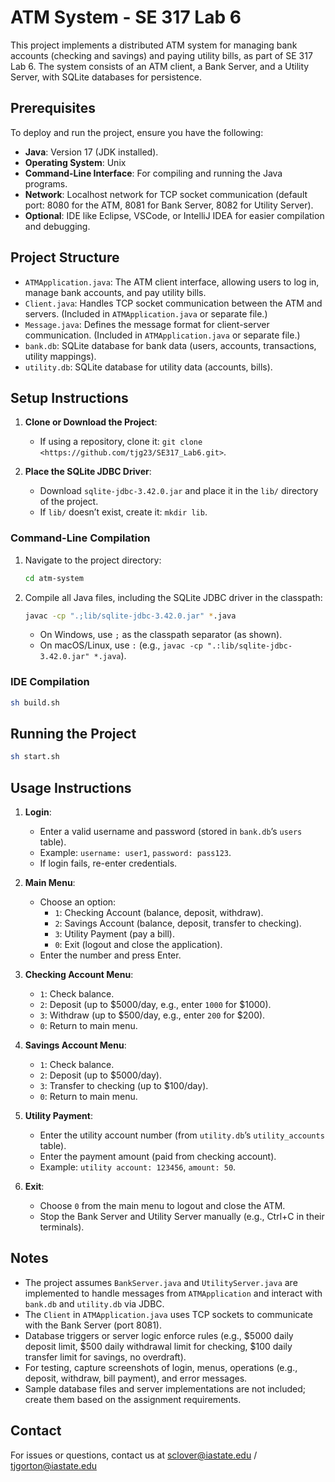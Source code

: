 # ATM System - SE 317 Lab 6

This project implements a distributed ATM system for managing bank accounts (checking and savings) and paying utility bills, as part of SE 317 Lab 6. The system consists of an ATM client, a Bank Server, and a Utility Server, with SQLite databases for persistence.

## Prerequisites

To deploy and run the project, ensure you have the following:

- **Java**: Version 17 (JDK installed).
- **Operating System**: Unix
- **Command-Line Interface**: For compiling and running the Java programs.
- **Network**: Localhost network for TCP socket communication (default port: 8080 for the ATM, 8081 for Bank Server, 8082 for Utility Server).
- **Optional**: IDE like Eclipse, VSCode, or IntelliJ IDEA for easier compilation and debugging.

## Project Structure

- `ATMApplication.java`: The ATM client interface, allowing users to log in, manage bank accounts, and pay utility bills.
- `Client.java`: Handles TCP socket communication between the ATM and servers. (Included in `ATMApplication.java` or separate file.)
- `Message.java`: Defines the message format for client-server communication. (Included in `ATMApplication.java` or separate file.)
- `bank.db`: SQLite database for bank data (users, accounts, transactions, utility mappings).
- `utility.db`: SQLite database for utility data (accounts, bills).

## Setup Instructions

1. **Clone or Download the Project**:

   - If using a repository, clone it: `git clone <https://github.com/tjg23/SE317_Lab6.git>`.

2. **Place the SQLite JDBC Driver**:

   - Download `sqlite-jdbc-3.42.0.jar` and place it in the `lib/` directory of the project.
   - If `lib/` doesn’t exist, create it: `mkdir lib`.

### Command-Line Compilation

1. Navigate to the project directory:

   ```bash
   cd atm-system
   ```

2. Compile all Java files, including the SQLite JDBC driver in the classpath:

   ```bash
   javac -cp ".;lib/sqlite-jdbc-3.42.0.jar" *.java
   ```

   - On Windows, use `;` as the classpath separator (as shown).
   - On macOS/Linux, use `:` (e.g., `javac -cp ".:lib/sqlite-jdbc-3.42.0.jar" *.java`).

### IDE Compilation

   ```bash
   sh build.sh
   ```

## Running the Project

   ```bash
   sh start.sh
   ```

## Usage Instructions

1. **Login**:

   - Enter a valid username and password (stored in `bank.db`’s `users` table).
   - Example: `username: user1`, `password: pass123`.
   - If login fails, re-enter credentials.

2. **Main Menu**:

   - Choose an option:
     - `1`: Checking Account (balance, deposit, withdraw).
     - `2`: Savings Account (balance, deposit, transfer to checking).
     - `3`: Utility Payment (pay a bill).
     - `0`: Exit (logout and close the application).
   - Enter the number and press Enter.

3. **Checking Account Menu**:

   - `1`: Check balance.
   - `2`: Deposit (up to $5000/day, e.g., enter `1000` for $1000).
   - `3`: Withdraw (up to $500/day, e.g., enter `200` for $200).
   - `0`: Return to main menu.

4. **Savings Account Menu**:

   - `1`: Check balance.
   - `2`: Deposit (up to $5000/day).
   - `3`: Transfer to checking (up to $100/day).
   - `0`: Return to main menu.

5. **Utility Payment**:

   - Enter the utility account number (from `utility.db`’s `utility_accounts` table).
   - Enter the payment amount (paid from checking account).
   - Example: `utility account: 123456`, `amount: 50`.

6. **Exit**:

   - Choose `0` from the main menu to logout and close the ATM.
   - Stop the Bank Server and Utility Server manually (e.g., Ctrl+C in their terminals).

## Notes

- The project assumes `BankServer.java` and `UtilityServer.java` are implemented to handle messages from `ATMApplication` and interact with `bank.db` and `utility.db` via JDBC.
- The `Client` in `ATMApplication.java` uses TCP sockets to communicate with the Bank Server (port 8081).
- Database triggers or server logic enforce rules (e.g., $5000 daily deposit limit, $500 daily withdrawal limit for checking, $100 daily transfer limit for savings, no overdraft).
- For testing, capture screenshots of login, menus, operations (e.g., deposit, withdraw, bill payment), and error messages.
- Sample database files and server implementations are not included; create them based on the assignment requirements.

## Contact

For issues or questions, contact us at <sclover@iastate.edu> / <tjgorton@iastate.edu>